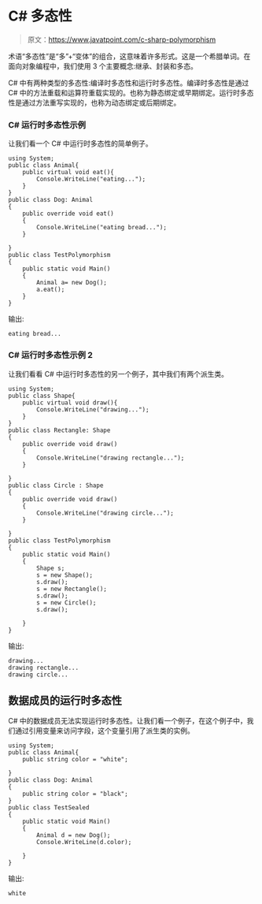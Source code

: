 # C# 多态性

> 原文：<https://www.javatpoint.com/c-sharp-polymorphism>

术语“多态性”是“多”+“变体”的组合，这意味着许多形式。这是一个希腊单词。在面向对象编程中，我们使用 3 个主要概念:继承、封装和多态。

C# 中有两种类型的多态性:编译时多态性和运行时多态性。编译时多态性是通过 C# 中的方法重载和运算符重载实现的。也称为静态绑定或早期绑定。运行时多态性是通过方法重写实现的，也称为动态绑定或后期绑定。

### C# 运行时多态性示例

让我们看一个 C# 中运行时多态性的简单例子。

```
using System;
public class Animal{
    public virtual void eat(){
        Console.WriteLine("eating...");
    }
}
public class Dog: Animal
{
    public override void eat()
    {
        Console.WriteLine("eating bread...");
    }

}
public class TestPolymorphism
{
    public static void Main()
    {
        Animal a= new Dog();
        a.eat();
    }
}

```

输出:

```
eating bread...

```

### C# 运行时多态性示例 2

让我们看看 C# 中运行时多态性的另一个例子，其中我们有两个派生类。

```
using System;
public class Shape{
    public virtual void draw(){
        Console.WriteLine("drawing...");
    }
}
public class Rectangle: Shape
{
    public override void draw()
    {
        Console.WriteLine("drawing rectangle...");
    }

}
public class Circle : Shape
{
    public override void draw()
    {
        Console.WriteLine("drawing circle...");
    }

}
public class TestPolymorphism
{
    public static void Main()
    {
        Shape s;
        s = new Shape();
        s.draw();
        s = new Rectangle();
        s.draw();
        s = new Circle();
        s.draw();

    }
}

```

输出:

```
drawing...
drawing rectangle...
drawing circle...

```

## 数据成员的运行时多态性

C# 中的数据成员无法实现运行时多态性。让我们看一个例子，在这个例子中，我们通过引用变量来访问字段，这个变量引用了派生类的实例。

```
using System;
public class Animal{
    public string color = "white";

}
public class Dog: Animal
{
    public string color = "black";
}
public class TestSealed
{
    public static void Main()
    {
        Animal d = new Dog();
        Console.WriteLine(d.color);

    }
}

```

输出:

```
white

```